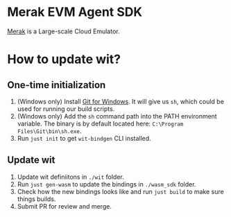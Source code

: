# Merak EVM Agent SDK

[Merak](https://github.com/futurewei-cloud/merak) is a Large-scale Cloud Emulator.

# How to update wit?

## One-time initialization

1. (Windows only) Install [Git for Windows](https://gitforwindows.org/). It will give us `sh`, which could be used for running our build scripts.
2. (Windows only) Add the `sh` command path into the PATH environment variable. The binary is by default located here: `C:\Program Files\Git\bin\sh.exe`.
3. Run `just init` to get `wit-bindgen` CLI installed.

## Update wit

1. Update wit definiitons in `./wit` folder.
2. Run `just gen-wasm` to update the bindings in `./wasm_sdk` folder.
3. Check how the new bindings looks like and run `just build` to make sure things builds.
4. Submit PR for review and merge.
